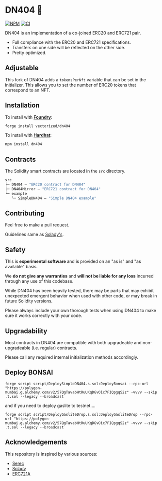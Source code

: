 # DN404 🥜

[![NPM][npm-shield]][npm-url]
[![CI][ci-shield]][ci-url]

DN404 is an implementation of a co-joined ERC20 and ERC721 pair.

- Full compliance with the ERC20 and ERC721 specifications.
- Transfers on one side will be reflected on the other side.
- Pretty optimized.

## Adjustable

This fork of DN404 adds a `tokensPerNft` variable that can be set in the initializer. This allows you to set the number of ERC20 tokens that correspond to an NFT.

## Installation

To install with [**Foundry**](https://github.com/gakonst/foundry):

```sh
forge install vectorized/dn404
```

To install with [**Hardhat**](https://github.com/nomiclabs/hardhat):

```sh
npm install dn404
```

## Contracts

The Solidity smart contracts are located in the `src` directory.

```ml
src
├─ DN404 — "ERC20 contract for DN404"
├─ DN404Mirror — "ERC721 contract for DN404"
└─ example
   └─ SimpleDN404 — "Simple DN404 example"
```

## Contributing

Feel free to make a pull request.

Guidelines same as [Solady's](https://github.com/Vectorized/solady/issues/19).

## Safety

This is **experimental software** and is provided on an "as is" and "as available" basis.

We **do not give any warranties** and **will not be liable for any loss** incurred through any use of this codebase.

While DN404 has been heavily tested, there may be parts that may exhibit unexpected emergent behavior when used with other code, or may break in future Solidity versions.

Please always include your own thorough tests when using DN404 to make sure it works correctly with your code.

## Upgradability

Most contracts in DN404 are compatible with both upgradeable and non-upgradeable (i.e. regular) contracts.

Please call any required internal initialization methods accordingly.

## Deploy BONSAI
```
forge script script/DeploySimpleDN404.s.sol:DeployBonsai --rpc-url "https://polygon-mumbai.g.alchemy.com/v2/57QgTavabHtRuUKqDGvOic7FIQpgqS2z" -vvvv --skip .t.sol --legacy --broadcast
```

and if you need to deploy gaslite to testnet....
```
forge script script/DeployGasliteDrop.s.sol:DeployGasliteDrop --rpc-url "https://polygon-mumbai.g.alchemy.com/v2/57QgTavabHtRuUKqDGvOic7FIQpgqS2z" -vvvv --skip .t.sol --legacy --broadcast
```

## Acknowledgements

This repository is inspired by various sources:

- [Serec](https://twitter.com/SerecThunderson)
- [Solady](https://github.com/vectorized/solady)
- [ERC721A](https://github.com/chiru-labs/ERC721A)

[npm-shield]: https://img.shields.io/npm/v/dn404.svg
[npm-url]: https://www.npmjs.com/package/dn404

[ci-shield]: https://img.shields.io/github/actions/workflow/status/vectorized/dn404/ci.yml?branch=main&label=build
[ci-url]: https://github.com/vectorized/dn404/actions/workflows/ci.yml
